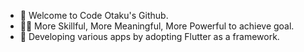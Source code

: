- 👋 Welcome to Code Otaku's Github.
- 🏃‍♀️ More Skillful, More Meaningful, More Powerful to achieve goal.
- 🌱 Developing various apps by adopting Flutter as a framework.

<!---
academy3746/academy3746 is a ✨ special ✨ repository because its `README.md` (this file) appears on your GitHub profile.
You can click the Preview link to take a look at your changes.
--->
